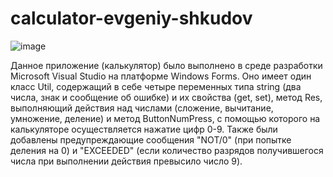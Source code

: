 # calculator-evgeniy-shkudov
![image](https://user-images.githubusercontent.com/115877414/198303710-f2ec8f30-fbf4-479f-a3a6-93c96cad73d7.png)


Данное приложение (калькулятор) было выполнено в среде разработки Microsoft Visual Studio на платформе Windows Forms. Оно имеет один класс Util, содержащий в себе четыре переменных типа string (два числа, знак и сообщение об ошибке) и их свойства (get, set), метод Res, выполняющий действия над числами (сложение, вычитание, умножение, деление) и метод ButtonNumPress, с помощью которого на калькуляторе осуществляется нажатие цифр 0-9. Также были добавлены предупреждающие сообщения "NOT/0" (при попытке деления на 0) и "EXCEEDED" (если количество разрядов получившегося числа при выполнении действия превысило число 9).
